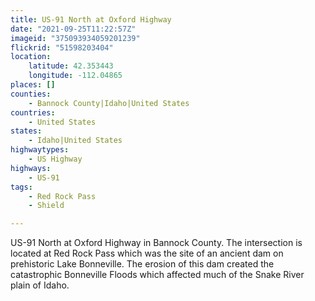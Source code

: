 ```yaml
---
title: US-91 North at Oxford Highway
date: "2021-09-25T11:22:57Z"
imageid: "375093934059201239"
flickrid: "51598203404"
location:
    latitude: 42.353443
    longitude: -112.04865
places: []
counties:
    - Bannock County|Idaho|United States
countries:
    - United States
states:
    - Idaho|United States
highwaytypes:
    - US Highway
highways:
    - US-91
tags:
    - Red Rock Pass
    - Shield

---
```

US-91 North at Oxford Highway in Bannock County.  The intersection is located at Red Rock Pass which was the site of an ancient dam on prehistoric Lake Bonneville.  The erosion of this dam created the catastrophic Bonneville Floods which affected much of the Snake River plain of Idaho.